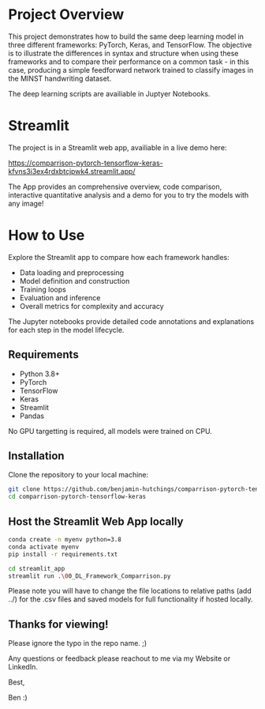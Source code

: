 # Project Overview

This project demonstrates how to build the same deep learning model in three different frameworks: PyTorch, Keras, and TensorFlow. The objective is to illustrate the differences in syntax and structure when using these frameworks and to compare their performance on a common task - in this case, producing a simple feedforward network trained to classify images in the MINST handwriting dataset.

The deep learning scripts are availiable in Juptyer Notebooks.

# Streamlit

The project is in a Streamlit web app, availiable in a live demo here:

https://comparrison-pytorch-tensorflow-keras-kfvns3i3ex4rdxbtcjpwk4.streamlit.app/

The App provides an comprehensive overview, code comparison, interactive quantitative analysis and a demo for you to try the models with any image!

# How to Use

Explore the Streamlit app to compare how each framework handles:

- Data loading and preprocessing
- Model definition and construction
- Training loops
- Evaluation and inference
- Overall metrics for complexity and accuracy

The Jupyter notebooks provide detailed code annotations and explanations for each step in the model lifecycle.

## Requirements

- Python 3.8+
- PyTorch
- TensorFlow
- Keras
- Streamlit
- Pandas

No GPU targetting is required, all models were trained on CPU.

## Installation

Clone the repository to your local machine:

```bash
git clone https://github.com/benjamin-hutchings/comparrison-pytorch-tensorflow-keras.git
cd comparrison-pytorch-tensorflow-keras

```

## Host the Streamlit Web App locally

```bash
conda create -n myenv python=3.8
conda activate myenv
pip install -r requirements.txt

cd streamlit_app
streamlit run .\00_DL_Framework_Comparrison.py
```

Please note you will have to change the file locations to relative paths (add ../) for the .csv files and saved models for full functionality if hosted locally.

## Thanks for viewing!

Please ignore the typo in the repo name. ;)

Any questions or feedback please reachout to me via my Website or LinkedIn.

Best,

Ben :)


